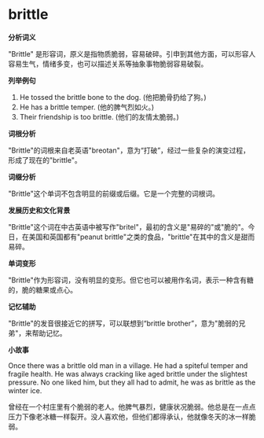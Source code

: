 # brittle

**分析词义**

  

"Brittle" 是形容词，原义是指物质脆弱，容易破碎。引申到其他方面，可以形容人容易生气，情绪多变，也可以描述关系等抽象事物脆弱容易破裂。

  

**列举例句**

  

1.  He tossed the brittle bone to the dog. (他把脆骨扔给了狗。)
2.  He has a brittle temper. (他的脾气烈如火。)
3.  Their friendship is too brittle. (他们的友情太脆弱。)

  

**词根分析**

  

"Brittle"的词根来自老英语"breotan"，意为“打破”，经过一些复杂的演变过程，形成了现在的"brittle"。

  

**词缀分析**

  

"Brittle"这个单词不包含明显的前缀或后缀。它是一个完整的词根词。

  

**发展历史和文化背景**

  

"Brittle"这个词在中古英语中被写作"britel"，最初的含义是"易碎的"或"脆的"。今日，在美国和英国都有"peanut brittle"之类的食品，"brittle"在其中的含义是甜而易碎。

  

**单词变形**

  

"Brittle"作为形容词，没有明显的变形。但它也可以被用作名词，表示一种含有糖的，脆的糖果或点心。

  

**记忆辅助**

  

"Brittle"的发音很接近它的拼写，可以联想到“brittle brother”，意为"脆弱的兄弟"，来帮助记忆。

  

**小故事**

  

Once there was a brittle old man in a village. He had a spiteful temper and fragile health. He was always cracking like aged brittle under the slightest pressure. No one liked him, but they all had to admit, he was as brittle as the winter ice.

  

曾经在一个村庄里有个脆弱的老人。他脾气暴烈，健康状况脆弱。他总是在一点点压力下像老冰糖一样裂开。没人喜欢他，但他们都得承认，他就像冬天的冰一样脆弱。
